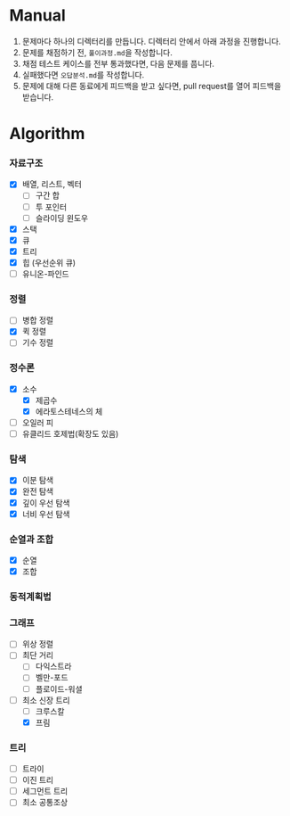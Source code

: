 # Manual

1. 문제마다 하나의 디렉터리를 만듭니다. 디렉터리 안에서 아래 과정을 진행합니다.
2. 문제를 채점하기 전, `풀이과정.md`을 작성합니다.
3. 채점 테스트 케이스를 전부 통과했다면, 다음 문제를 풉니다.
4. 실패했다면 `오답분석.md`를 작성합니다.
5. 문제에 대해 다른 동료에게 피드백을 받고 싶다면, pull request를 열어 피드백을 받습니다.


# Algorithm

### 자료구조
- [x] 배열, 리스트, 벡터
  - [ ] 구간 합
  - [ ] 투 포인터
  - [ ] 슬라이딩 윈도우
- [x] 스택
- [x] 큐
- [x] 트리
- [x] 힙 (우선순위 큐)
- [ ] 유니온-파인드

### 정렬
- [ ] 병합 정렬
- [x] 퀵 정렬
- [ ] 기수 정렬

### 정수론
- [x] 소수
  - [x] 제곱수
  - [x] 에라토스테네스의 체
- [ ] 오일러 피
- [ ] 유클리드 호제법(확장도 있음)

### 탐색
- [x] 이분 탐색
- [x] 완전 탐색
- [x] 깊이 우선 탐색
- [x] 너비 우선 탐색

### 순열과 조합
- [x] 순열
- [x] 조합

### 동적계획법

### 그래프
- [ ] 위상 정렬
- [ ] 최단 거리
  - [ ] 다익스트라
  - [ ] 벨만-포드
  - [ ] 플로이드-워셜
- [ ] 최소 신장 트리
  - [ ] 크루스칼
  - [x] 프림

### 트리
- [ ] 트라이
- [ ] 이진 트리
- [ ] 세그먼트 트리
- [ ] 최소 공통조상
